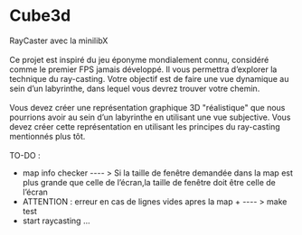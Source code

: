 # Cube3d
RayCaster avec la minilibX
<br/><br/>
Ce projet est inspiré du jeu éponyme mondialement connu, considéré comme le premier FPS jamais développé. Il vous permettra d’explorer la technique du ray-casting. Votre objectif est de faire une vue dynamique au sein d’un labyrinthe, dans lequel vous devrez trouver votre chemin.
<br/><br/>
Vous devez créer une représentation graphique 3D "réalistique" que nous pourrions avoir au sein d’un labyrinthe en utilisant une vue subjective. Vous devez créer cette représentation en utilisant les principes du ray-casting mentionnés plus tôt.
<br/><br/>
TO-DO :
<br/>
- map info checker
---- > Si la taille de fenêtre demandée dans la map est plus grande que celle de l’écran,la taille de fenêtre doit être celle de l’écran
- ATTENTION : erreur en cas de lignes vides apres la map +
---- > make test
- start raycasting
...